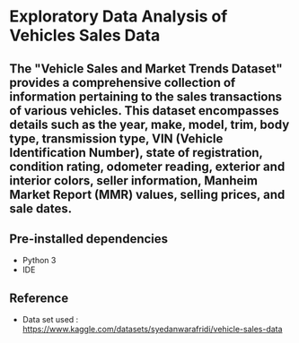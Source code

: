 # Exploratory Data Analysis of Vehicles Sales Data

## The "Vehicle Sales and Market Trends Dataset" provides a comprehensive collection of information pertaining to the sales transactions of various vehicles. This dataset encompasses details such as the year, make, model, trim, body type, transmission type, VIN (Vehicle Identification Number), state of registration, condition rating, odometer reading, exterior and interior colors, seller information, Manheim Market Report (MMR) values, selling prices, and sale dates.

## Pre-installed dependencies
* Python 3
* IDE

## Reference
* Data set used : https://www.kaggle.com/datasets/syedanwarafridi/vehicle-sales-data

